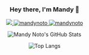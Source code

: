 <h3 align="center">Hey there, I'm Mandy 👋</h3>

<!--
**mandynoto/mandynoto** is a ✨ _special_ ✨ repository because its `README.md` (this file) appears on your GitHub profile.

Here are some ideas to get you started:

- 🔭 I’m currently working on ...
- 🌱 I’m currently learning ...
- 👯 I’m looking to collaborate on ...
- 🤔 I’m looking for help with ...
- 💬 Ask me about ...
- 📫 How to reach me: ...
- 😄 Pronouns: ...
- ⚡ Fun fact: ...
-->

<p align="center">
<a href="mailto:mandynoto@icloud.com">
    <img src="https://img.shields.io/badge/mandynoto%40icloud.com-3693F3?style=flat-square&logo=iCloud&logoColor=white" />
</a>
<a href="https://www.leetcode.com/mandynoto" target="blank">
  <img src="https://img.shields.io/badge/mandynoto-FFA116?style=flat-square&logo=LeetCode&logoColor=black" alt="mandynoto" />
</a>
<a href="https://twitter.com/MandyNoto">
  <img src="https://img.shields.io/badge/%40MandyNoto-1DA1F2?style=flat-square&logo=twitter&logoColor=white" alt="mandynoto" />
</a>
</p>

<p align="center">
  <img src="https://github-readme-stats.vercel.app/api?username=mandynoto&rank_icon=github&custom_title=Stats&text_bold=false&show=reviews&hide=stars,issues&theme=transparent&title_color=5191EC&hide_border=false&border_color=AF8B89" alt="Mandy Noto's GitHub Stats">
</p>

<p align="center">
  <img src="https://github-readme-stats.vercel.app/api/top-langs/?username=anuraghazra&hide_progress=true&custom_title=Languages&card_width=300&langs_count=20&hide=d&theme=transparent&title_color=5191EC&border_color=AF8B89" alt="Top Langs">
</p>
